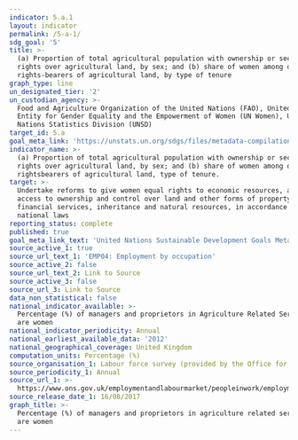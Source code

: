 ```yaml
---
indicator: 5.a.1
layout: indicator
permalink: /5-a-1/
sdg_goal: '5'
title: >-
  (a) Proportion of total agricultural population with ownership or secure
  rights over agricultural land, by sex; and (b) share of women among owners or
  rights-bearers of agricultural land, by type of tenure
graph_type: line
un_designated_tier: '2'
un_custodian_agency: >-
  Food and Agriculture Organization of the United Nations (FAO), United Nations
  Entity for Gender Equality and the Empowerment of Women (UN Women), United
  Nations Statistics Division (UNSD)
target_id: 5.a
goal_meta_link: 'https://unstats.un.org/sdgs/files/metadata-compilation/Metadata-Goal-5.pdf'
indicator_name: >-
  (a) Proportion of total agricultural population with ownership or secure
  rights over agricultural land, by sex; and (b) share of women among owners or
  rightsbearers of agricultural land, type of tenure.
target: >-
  Undertake reforms to give women equal rights to economic resources, as well as
  access to ownership and control over land and other forms of property,
  financial services, inheritance and natural resources, in accordance with
  national laws
reporting_status: complete
published: true
goal_meta_link_text: 'United Nations Sustainable Development Goals Metadata: 5.a.1'
source_active_1: true
source_url_text_1: 'EMP04: Employment by occupation'
source_active_2: false
source_url_text_2: Link to Source
source_active_3: false
source_url_3: Link to Source
data_non_statistical: false
national_indicator_available: >-
  Percentage (%) of managers and proprietors in Agriculture Related Services who
  are women
national_indicator_periodicity: Annual
national_earliest_available_data: '2012'
national_geographical_coverage: United Kingdom
computation_units: Percentage (%)
source_organisation_1: Labour force survey (provided by the Office for National Statistics (ONS))
source_periodicity_1: Annual
source_url_1: >-
  https://www.ons.gov.uk/employmentandlabourmarket/peopleinwork/employmentandemployeetypes/datasets/employmentbyoccupationemp04
source_release_date_1: 16/08/2017
graph_title: >-
  Percentage (%) of managers and proprietors in agriculture related services who
  are women
---
```

